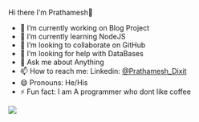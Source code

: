  Hi there I'm Prathamesh👋

- 🔭 I’m currently working on Blog Project
- 🌱 I’m currently learning NodeJS
- 👯 I’m looking to collaborate on GitHub
- 🤔 I’m looking for help with DataBases
- 💬 Ask me about Anything
- 📫 How to reach me: Linkedin: [@Prathamesh_Dixit](%28https://www.linkedin.com/in/prathamesh-dixit-440072200/%29)
- 😄 Pronouns: He/His
- ⚡ Fun fact: I am A programmer who dont like coffee


<img src="https://github-readme-stats.vercel.app/api?username=PrathameshNDixit&&show_icons=true&title_color=ffffff&icon_color=bb2acf&text_color=daf7dc&bg_color=151515">
